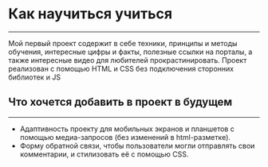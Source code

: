 # Как научиться учиться #
---
Мой первый проект содержит в себе техники, принципы и методы обучения, интересные цифры и факты, полезные ссылки на порталы, а также интересные видео для любителей прокрастинировать. Проект реализован с помощью HTML и CSS без подключения сторонних библиотек и JS
## Что хочется добавить в проект в будущем ##
---
* Адаптивность проекту для мобильных экранов и планшетов с помощью медиа-запросов (без изменений в html-разметке).
* Форму обратной связи, чтобы пользователи могли отправлять свои комментарии, и стилизовать её с помощью CSS.